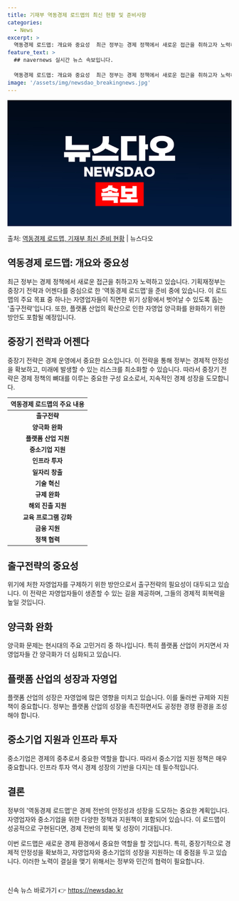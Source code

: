 ```yaml
---
title: 기재부 역동경제 로드맵의 최신 현황 및 준비사항
categories:
  - News
excerpt: >
  역동경제 로드맵: 개요와 중요성  최근 정부는 경제 정책에서 새로운 접근을 취하고자 노력하고 있습니다. 기획…
feature_text: >
  ## navernews 실시간 뉴스 속보입니다.

  역동경제 로드맵: 개요와 중요성  최근 정부는 경제 정책에서 새로운 접근을 취하고자 노력하고 있습니다. 기획…
image: '/assets/img/newsdao_breakingnews.jpg'
---
```


![뉴스다오 속보](/assets/img/newsdao_breakingnews.jpg)

<p>출처: <a href="https://newsdao.kr/4265" rel="dofollow">역동경제 로드맵, 기재부 최신 준비 현황</a> | 뉴스다오</p>

<h2 data-ke-size="size26">역동경제 로드맵: 개요와 중요성</h2>
<p data-ke-size="size16">최근 정부는 경제 정책에서 새로운 접근을 취하고자 노력하고 있습니다. 기획재정부는 중장기 전략과 어젠다를 중심으로 한 '역동경제 로드맵'을 준비 중에 있습니다. 이 로드맵의 주요 목표 중 하나는 자영업자들이 직면한 위기 상황에서 벗어날 수 있도록 돕는 '출구전략'입니다. 또한, 플랫폼 산업의 확산으로 인한 자영업 양극화를 완화하기 위한 방안도 포함될 예정입니다.</p>

<h2 data-ke-size="size26">중장기 전략과 어젠다</h2>
<p data-ke-size="size16">중장기 전략은 경제 운영에서 중요한 요소입니다. 이 전략을 통해 정부는 경제적 안정성을 확보하고, 미래에 발생할 수 있는 리스크를 최소화할 수 있습니다. 따라서 중장기 전략은 경제 정책의 뼈대를 이루는 중요한 구성 요소로서, 지속적인 경제 성장을 도모합니다.</p>

<table>
<thead>
<tr>
<th style="text-align: center; height: 17px;"><b>역동경제 로드맵의 주요 내용</b></th>
</tr>
</thead>
<tbody>
<tr>
<td style="text-align: center; height: 17px;"><b>출구전략</b></td>
</tr>
<tr>
<td style="text-align: center; height: 17px;"><b>양극화 완화</b></td>
</tr>
<tr>
<td style="text-align: center; height: 17px;"><b>플랫폼 산업 지원</b></td>
</tr>
<tr>
<td style="text-align: center; height: 17px;"><b>중소기업 지원</b></td>
</tr>
<tr>
<td style="text-align: center; height: 17px;"><b>인프라 투자</b></td>
</tr>
<tr>
<td style="text-align: center; height: 17px;"><b>일자리 창출</b></td>
</tr>
<tr>
<td style="text-align: center; height: 17px;"><b>기술 혁신</b></td>
</tr>
<tr>
<td style="text-align: center; height: 17px;"><b>규제 완화</b></td>
</tr>
<tr>
<td style="text-align: center; height: 17px;"><b>해외 진출 지원</b></td>
</tr>
<tr>
<td style="text-align: center; height: 17px;"><b>교육 프로그램 강화</b></td>
</tr>
<tr>
<td style="text-align: center; height: 17px;"><b>금융 지원</b></td>
</tr>
<tr>
<td style="text-align: center; height: 17px;"><b>정책 협력</b></td>
</tr>
</tbody>
</table>

<h2 data-ke-size="size26">출구전략의 중요성</h2>
<p data-ke-size="size16">위기에 처한 자영업자를 구제하기 위한 방안으로서 출구전략의 필요성이 대두되고 있습니다. 이 전략은 자영업자들이 생존할 수 있는 길을 제공하며, 그들의 경제적 회복력을 높일 것입니다.</p>

<h2 data-ke-size="size26">양극화 완화</h2>
<p data-ke-size="size16">양극화 문제는 현시대의 주요 고민거리 중 하나입니다. 특히 플랫폼 산업이 커지면서 자영업자들 간 양극화가 더 심화되고 있습니다. </p>

<h2 data-ke-size="size26">플랫폼 산업의 성장과 자영업</h2>
<p data-ke-size="size16">플랫폼 산업의 성장은 자영업에 많은 영향을 미치고 있습니다. 이를 둘러싼 규제와 지원책이 중요합니다. 정부는 플랫폼 산업의 성장을 촉진하면서도 공정한 경쟁 환경을 조성해야 합니다.</p>

<h2 data-ke-size="size26">중소기업 지원과 인프라 투자</h2>
<p data-ke-size="size16">중소기업은 경제의 중추로서 중요한 역할을 합니다. 따라서 중소기업 지원 정책은 매우 중요합니다. 인프라 투자 역시 경제 성장의 기반을 다지는 데 필수적입니다.</p>

<h2 data-ke-size="size26">결론</h2>
<p data-ke-size="size16">정부의 '역동경제 로드맵'은 경제 전반의 안정성과 성장을 도모하는 중요한 계획입니다. 자영업자와 중소기업을 위한 다양한 정책과 지원책이 포함되어 있습니다. 이 로드맵이 성공적으로 구현된다면, 경제 전반의 회복 및 성장이 기대됩니다.</p>
<p data-ke-size="size16">이번 로드맵은 새로운 경제 환경에서 중요한 역할을 할 것입니다. 특히, 중장기적으로 경제적 안정성을 확보하고, 자영업자와 중소기업의 성장을 지원하는 데 중점을 두고 있습니다. 이러한 노력이 결실을 맺기 위해서는 정부와 민간의 협력이 필요합니다.</p>
<p data-ke-size="size16">&nbsp;</p> 

신속 뉴스 바로가기 👉 <a href="https://newsdao.kr" rel="dofollow">https://newsdao.kr</a>


